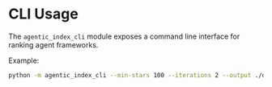 # CLI Usage

The `agentic_index_cli` module exposes a command line interface for ranking agent frameworks.

Example:

```bash
python -m agentic_index_cli --min-stars 100 --iterations 2 --output ./data
```
